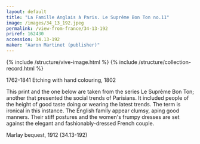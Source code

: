 ```yaml
---
layout: default
title: "La Famille Anglais à Paris. Le Suprême Bon Ton no.11"
image: /images/34_13_192.jpeg
permalink: /view-from-france/34-13-192
priref: 162430
accession: 34.13-192
maker: "Aaron Martinet (publisher)"
---
```

{% include /structure/vive-image.html %}
{% include /structure/collection-record.html %}

1762-1841
Etching with hand colouring, 1802

This print and the one below are taken from the series Le Suprême Bon Ton; another that presented the social trends of Parisians. It included people of the height of good taste doing or wearing the latest trends. The term is ironical in this instance. The English family appear clumsy, aping good manners. Their stiff postures and the women's frumpy dresses are set against the elegant and fashionably-dressed French couple.

Marlay bequest, 1912 (34.13-192)
